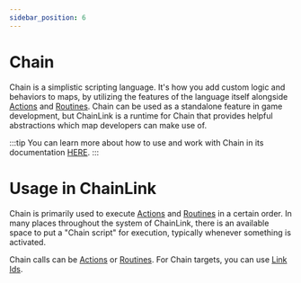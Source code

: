 ```yaml
---
sidebar_position: 6
---
```


# Chain

Chain is a simplistic scripting language. It's how you add custom logic and behaviors to maps, by utilizing the features of the language itself alongside [Actions](../actions) and [Routines](../routines). Chain can be used as a standalone feature in game development, but ChainLink is a runtime for Chain that provides helpful abstractions which map developers can make use of.

:::tip
You can learn more about how to use and work with Chain in its documentation [HERE](/docs/chain).
:::

# Usage in ChainLink

Chain is primarily used to execute [Actions](../actions) and [Routines](../routines) in a certain order. In many places throughout the system of ChainLink, there is an available space to put a "Chain script" for execution, typically whenever something is activated.

Chain calls can be [Actions](../actions) or [Routines](../routines). For Chain targets, you can use [Link Ids](links#referencing).
